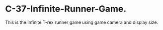 # C-37-Infinite-Runner-Game.
This is the Infinite T-rex runner game using game camera and display size.
